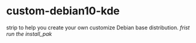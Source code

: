 # custom-debian10-kde
strip to help you create your own customize Debian base distribution.
*frist run the install_pak* 

